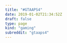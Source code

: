 ```yaml
---
title: "#GTAAPS4"
date: 2019-01-02T21:34:52Z
draft: false
type: page
kind: "gaming"
subreddit: "gtaaps4"
---
```

